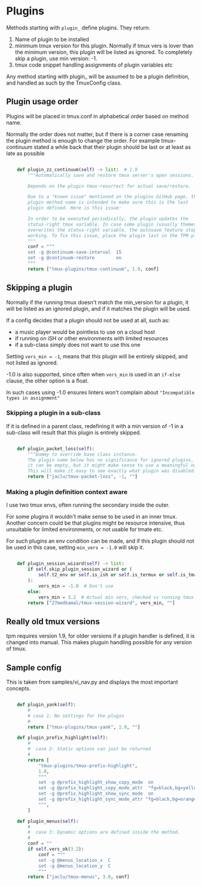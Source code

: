 # Plugins

Methods starting with `plugin_` define plugins. They return:

1. Name of plugin to be installed
1. minimum tmux version for this plugin. Normally if tmux vers is lover than
the minimum version, this plugin will be listed as ignored.
To completely skip a plugin, use min version: -1.
1. tmux code snippet handling assignments of plugin variables etc

Any method starting with plugin\_ will be assumed to be a plugin
definition, and handled as such by the TmuxConfig class.

## Plugin usage order

Plugins will be placed in tmux.conf in alphabetical order based on method name.

Normally the order does not matter, but if there is a corner case
renaming the plugin method is enough to change the order.
For example tmux-continuum stated a while back that their plugin
should be last or at least as late as possible

```python

    def plugin_zz_continuum(self) -> list:  # 1.9
        """Automatically save and restore tmux server's open sessions.

        Depends on the plugin tmux-resurrect for actual save/restore.

        Due to a "known issue" mentioned on the plugins GitHub page, this
        plugin method name is intended to make sure this is the last
        plugin defined. Here is this issue:

        In order to be executed periodically, the plugin updates the
        status-right tmux variable. In case some plugin (usually themes)
        overwrites the status-right variable, the autosave feature stops
        working. To fix this issue, place the plugin last in the TPM plugins list.
        """
        conf = """
        set -g @continuum-save-interval  15
        set -g @continuum-restore        on
        """
        return ["tmux-plugins/tmux-continuum", 1.9, conf]


```

## Skipping a plugin

Normally if the running tmux doesn't match the min_version for a plugin,
it will be listed as an ignored plugin, and if it matches the plugin will be used.

If a config decides that a plugin should not be used at all, such as:

- a music player would be pointless to use on a cloud host
- if running on iSH or other environments with limited resources
- if a sub-class simply does not want to use this one

Setting `vers_min = -1`, means that this plugin will be entirely skipped,
and not listed as ignored.

-1.0 is also supported, since often when `vers_min` is used in an `if-else` clause,
the other option is a float.

In such cases using -1.0 ensures linters won't
complain about `"Incompatible types in assignment"`

### Skipping a plugin in a sub-class

If it is defined in a parent class, redefining it with a min version of -1
in a sub-class will result that this plugin is entirely skipped.

```python

    def plugin_packet_loss(self):
        """Dummy to override base class instance.
        The plugin name below has no significance for ignored plugins,
        it can be empty, but it might make sense to use a meaningful name.
        This will make it easy to see exactly what plugin was disabled."""
        return ["jaclu/tmux-packet-loss", -1, ""]

```

### Making a plugin definition context aware

I use two tmux envs, often running the secondary inside the outer.

For some plugins it wouldn't make sense to be used in an inner tmux.
Another concern could be that plugins might be resource intensive, thus
unsuitable for limited environments, or not usable for tmate etc.

For such plugins an env condition can be made, and if this plugin should
not be used in this case, setting `min_vers = -1.0` will skip it.

```python

    def plugin_session_wizard(self) -> list:
        if self.skip_plugin_session_wizard or (
            self.t2_env or self.is_ish or self.is_termux or self.is_tmate
        ):
            vers_min = -1.0  # Don't use
        else:
            vers_min = 3.2  # Actual min vers, checked vs running tmux
        return ["27medkamal/tmux-session-wizard", vers_min, ""]

```

## Really old tmux versions

tpm requires version 1.9, for older versions if a plugin handler is
defined, it is changed into manual. This makes pluguin handling possible
for any version of tmux.

## Sample config

This is taken from samples/vi_nav.py and displays the most important concepts.

```python

    def plugin_yank(self):
        #
        # case 1: No settings for the plugin
        #
        return ["tmux-plugins/tmux-yank", 1.9, ""]

    def plugin_prefix_highlight(self):
        #
        #  case 2: Static options can just be returned
        #
        return [
            "tmux-plugins/tmux-prefix-highlight",
            1.8,
            """
            set -g @prefix_highlight_show_copy_mode  on
            set -g @prefix_highlight_copy_mode_attr  "fg=black,bg=yellow,bold"
            set -g @prefix_highlight_show_sync_mode  on
            set -g @prefix_highlight_sync_mode_attr "fg=black,bg=orange,blink,bold"
            """,
        ]

    def plugin_menus(self):
        #
        #  case 3: Dynamic options are defined inside the method.
        #
        conf = ""
        if self.vers_ok(3.2):
            conf = """
            set -g @menus_location_x  C
            set -g @menus_location_y  C
            """
        return ["jaclu/tmux-menus", 3.0, conf]

```
